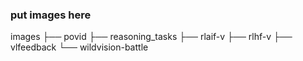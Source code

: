 ### put images here
images
├── povid
├── reasoning_tasks
├── rlaif-v
├── rlhf-v
├── vlfeedback
└── wildvision-battle
